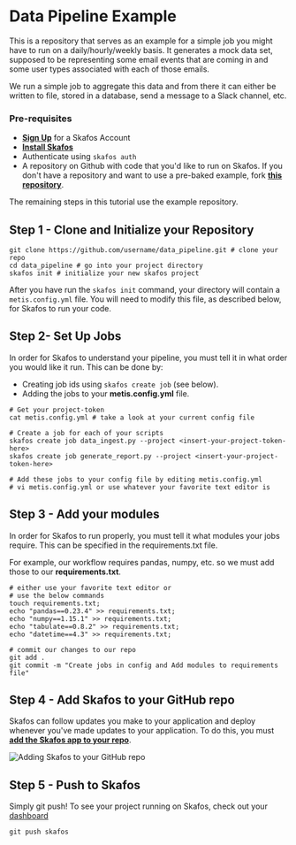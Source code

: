 # Data Pipeline Example
This is a repository that serves as an example for a simple job you might have to run on a daily/hourly/weekly basis. It generates a mock data set, supposed to be representing some email events that are coming in and some user types associated with each of those emails.

We run a simple job to aggregate this data and from there it can either be written to file, stored in a database, send a message to a Slack channel, etc.

### Pre-requisites
- [**Sign Up**](https://dashboard.metismachine.io/sign-up) for a Skafos Account
- [**Install Skafos**](https://docs.metismachine.io/docs/installation)
- Authenticate using `skafos auth`
- A repository on Github with code that you'd like to run on Skafos. If you don't have a repository and want to use a pre-baked example, fork [**this repository**](https://github.com/griffinwalkerMM/data_pipeline).

The remaining steps in this tutorial use the example repository. 

## Step 1 - Clone and Initialize your Repository
```shell
git clone https://github.com/username/data_pipeline.git # clone your repo
cd data_pipeline # go into your project directory
skafos init # initialize your new skafos project
```

After you have run the `skafos init` command, your directory will contain a `metis.config.yml` file. You will need to modify this file, as described below, for Skafos to run your code. 

## Step 2- Set Up Jobs
In order for Skafos to understand your pipeline, you must tell it in what order you would like it run. 
This can be done by: 
- Creating job ids using `skafos create job` (see below).
- Adding the jobs to your **metis.config.yml** file.

```
# Get your project-token
cat metis.config.yml # take a look at your current config file

# Create a job for each of your scripts
skafos create job data_ingest.py --project <insert-your-project-token-here>
skafos create job generate_report.py --project <insert-your-project-token-here>

# Add these jobs to your config file by editing metis.config.yml
# vi metis.config.yml or use whatever your favorite text editor is 

```
## Step 3 - Add your modules
In order for Skafos to run properly, you must tell it what modules your jobs require. This can be specified in the requirements.txt file. 

For example, our workflow requires pandas, numpy, etc. so we must add those to our **requirements.txt**.

```
# either use your favorite text editor or
# use the below commands
touch requirements.txt;
echo "pandas==0.23.4" >> requirements.txt;
echo "numpy==1.15.1" >> requirements.txt;
echo "tabulate==0.8.2" >> requirements.txt;
echo "datetime==4.3" >> requirements.txt;

# commit our changes to our repo
git add .
git commit -m "Create jobs in config and Add modules to requirements file"
```

## Step 4 - Add Skafos to your GitHub repo
Skafos can follow updates you make to your application and deploy whenever you've made updates to your application. To do this, you must [**add the Skafos app to your repo**](https://github.com/apps/skafos).

![Adding Skafos to your GitHub repo](https://files.readme.io/86869d1-Screenshot_from_2018-11-07_16-29-58.png)

## Step 5 - Push to Skafos
Simply git push! To see your project running on Skafos, check out your [dashboard](https://dashboard.metismachine.io/)
```
git push skafos
```
